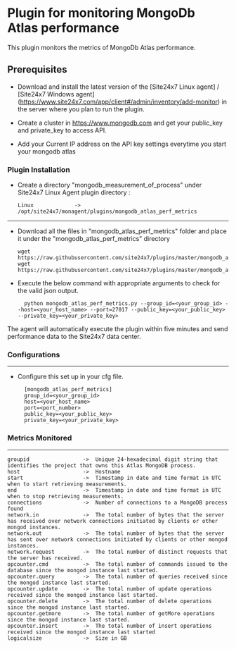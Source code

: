 Plugin for monitoring MongoDb Atlas performance
==============================================

This plugin monitors the metrics of MongoDb Atlas performance.

## Prerequisites

- Download and install the latest version of the [Site24x7 Linux agent] / [Site24x7 Windows agent] (https://www.site24x7.com/app/client#/admin/inventory/add-monitor) in the server where you plan to run the plugin. 
		
- Create a cluster in https://www.mongodb.com and get your public_key and private_key to access API.

- Add your Current IP address on the API key settings everytime you start your mongodb atlas


### Plugin Installation

- Create a directory "mongodb_measurement_of_process" under Site24x7 Linux Agent plugin directory : 

      Linux             ->   /opt/site24x7/monagent/plugins/mongodb_atlas_perf_metrics

---
      
- Download all the files in "mongodb_atlas_perf_metrics" folder and place it under the "mongodb_atlas_perf_metrics" directory

	  wget https://raw.githubusercontent.com/site24x7/plugins/master/mongodb_atlas_perf_metrics/mongodb_atlas_perf_metrics.py
	  wget https://raw.githubusercontent.com/site24x7/plugins/master/mongodb_atlas_perf_metrics/mongodb_atlas_perf_metrics.cfg

- Execute the below command with appropriate arguments to check for the valid json output.  

		python mongodb_atlas_perf_metrics.py --group_id=<your_group_id> --host=<your_host_name> --port=27017 --public_key=<your_public_key> --private_key=<your_private_key>


The agent will automatically execute the plugin within five minutes and send performance data to the Site24x7 data center.


### Configurations
---
- Configure this set up in your cfg file.  

                
		
		[mongodb_atlas_perf_metrics]
		group_id=<your_group_id> 
		host=<your_host_name> 
		port=<port_number> 
		public_key=<your_public_key> 
		private_key=<your_private_key>

### Metrics Monitored
---

	groupid                 ->	Unique 24-hexadecimal digit string that identifies the project that owns this Atlas MongoDB process.
	host                    ->	Hostname
	start                   ->	Timestamp in date and time format in UTC when to start retrieving measurements.
	end                     ->	Timestamp in date and time format in UTC when to stop retrieving measurements.
	connections             ->	Number of connections to a MongoDB process found 
	network.in              ->	The total number of bytes that the server has received over network connections initiated by clients or other mongod instances.
	network.out             ->	The total number of bytes that the server has sent over network connections initiated by clients or other mongod instances.
	network.request         ->	The total number of distinct requests that the server has received.
	opcounter.cmd           ->	The total number of commands issued to the database since the mongod instance last started.
	opcounter.query         ->	The total number of queries received since the mongod instance last started.
	opcounter.update        ->	The total number of update operations received since the mongod instance last started.
	opcounter.delete        ->	The total number of delete operations since the mongod instance last started.
	opcounter.getmore       ->	The total number of getMore operations since the mongod instance last started.
	opcounter.insert        ->	The total number of insert operations received since the mongod instance last started
	logicalsize             ->	Size in GB
